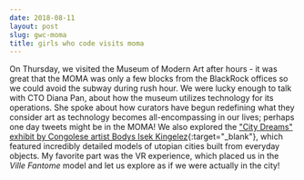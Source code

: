 ```yaml
---
date: 2018-08-11
layout: post
slug: gwc-moma
title: girls who code visits moma
---
```


On Thursday, we visited the Museum of Modern Art after hours - it was great that the MOMA was only a few blocks from the BlackRock offices so we could avoid the subway during rush hour. We were lucky enough to talk with CTO Diana Pan, about how the museum utilizes technology for its operations. She spoke about how curators have begun redefining what they consider art as technology becomes all-encompassing in our lives; perhaps one day tweets might be in the MOMA! We also explored the ["City Dreams" exhibit by Congolese artist Bodys Isek Kingelez](https://www.moma.org/calendar/exhibitions/3889){:target="_blank"}, which featured incredibly detailed models of utopian cities built from everyday objects. My favorite part was the VR experience, which placed us in the *Ville Fantome* model and let us explore as if we were actually in the city! 
